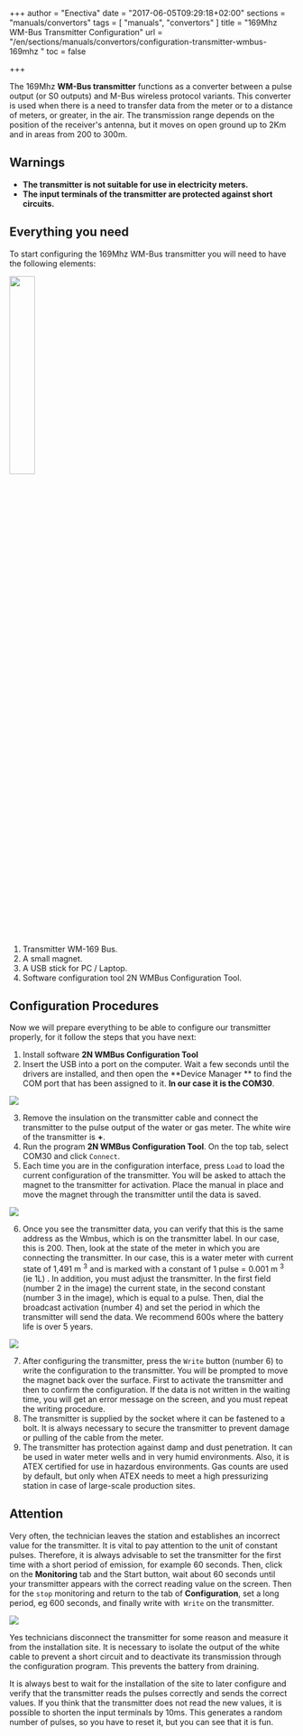 +++
author = "Enectiva"
date = "2017-06-05T09:29:18+02:00"
sections = "manuals/convertors"
tags = [
    "manuals",
    "convertors"
]
title = "169Mhz WM-Bus Transmitter Configuration"
url = "/en/sections/manuals/convertors/configuration-transmitter-wmbus-169mhz "
toc = false

+++

The 169Mhz **WM-Bus transmitter** functions as a converter between a pulse output (or S0 outputs) and M-Bus wireless protocol variants. This converter is used when there is a need to transfer data from the meter or to a distance of meters, or greater, in the air. The transmission range depends on the position of the receiver's antenna, but it moves on open ground up to 2Km and in areas from 200 to 300m.

## Warnings
- **The transmitter is not suitable for use in electricity meters.**
- **The input terminals of the transmitter are protected against short circuits.**

## Everything you need
To start configuring the 169Mhz WM-Bus transmitter you will need to have the following elements:

<img class="right" src="/images/requirements-configuration-transmisor-wmbus-169mhz_en.jpg" style="width:30%"></img>

1. Transmitter WM-169 Bus.
2. A small magnet.
3. A USB stick for PC / Laptop.
4. Software configuration tool 2N WMBus Configuration Tool.

## Configuration Procedures
Now we will prepare everything to be able to configure our transmitter properly, for it follow the steps that you have next:

1. Install software **2N WMBus Configuration Tool**
2. Insert the USB into a port on the computer. Wait a few seconds until the drivers are installed, and then open the **Device Manager 
** to find the COM port that has been assigned to it. **In our case it is the COM30**.

<img class="center" src="/images/device-manager-transmisor-wmbus-169mhz.jpg"></img>

3. Remove the insulation on the transmitter cable and connect the transmitter to the pulse output of the water or gas meter. The white wire of the transmitter is **+**.
4. Run the program **2N WMBus Configuration Tool**. On the top tab, select COM30 and click `Connect`.
5. Each time you are in the configuration interface, press `Load` to load the current configuration of the transmitter. You will be asked to attach the magnet to the transmitter for activation. Place the manual in place and move the magnet through the transmitter until the data is saved.

<img class="center" src="/images/magnet-transmisor-wmbus-169mhz.jpg"></img>

6. Once you see the transmitter data, you can verify that this is the same address as the Wmbus, which is on the transmitter label. In our case, this is 200. Then, look at the state of the meter in which you are connecting the transmitter. In our case, this is a water meter with current state of 1,491 m <sup>3</sup> and is marked with a constant of 1 pulse = 0.001 m <sup>3</sup> (ie 1L) . In addition, you must adjust the transmitter. In the first field (number 2 in the image) the current state, in the second constant (number 3 in the image), which is equal to a pulse. Then, dial the broadcast activation (number 4) and set the period in which the transmitter will send the data. We recommend 600s where the battery life is over 5 years.

<img class="center" src="/images/configuration-transmisor-wmbus-169mhz.jpg"></img>

7. After configuring the transmitter, press the `Write` button (number 6) to write the configuration to the transmitter. You will be prompted to move the magnet back over the surface. First to activate the transmitter and then to confirm the configuration. If the data is not written in the waiting time, you will get an error message on the screen, and you must repeat the writing procedure.
8. The transmitter is supplied by the socket where it can be fastened to a bolt. It is always necessary to secure the transmitter to prevent damage or pulling of the cable from the meter.
9. The transmitter has protection against damp and dust penetration. It can be used in water meter wells and in very humid environments. Also, it is ATEX certified for use in hazardous environments. Gas counts are used by default, but only when ATEX needs to meet a high pressurizing station in case of large-scale production sites.

## Attention
Very often, the technician leaves the station and establishes an incorrect value for the transmitter. It is vital to pay attention to the unit of constant pulses. Therefore, it is always advisable to set the transmitter for the first time with a short period of emission, for example 60 seconds. Then, click on the **Monitoring** tab and the Start button, wait about 60 seconds until your transmitter appears with the correct reading value on the screen. Then for the `stop` monitoring and return to the tab of **Configuration**, set a long period, eg 600 seconds, and finally write with` Write` on the transmitter.

<img class="center" src="/images/monitoring-transmisor-wmbus-169mhz.jpg"></img>

Yes technicians disconnect the transmitter for some reason and measure it from the installation site. It is necessary to isolate the output of the white cable to prevent a short circuit and to deactivate its transmission through the configuration program. This prevents the battery from draining.

It is always best to wait for the installation of the site to later configure and verify that the transmitter reads the pulses correctly and sends the correct values.
If you think that the transmitter does not read the new values, it is possible to shorten the input terminals by 10ms. This generates a random number of pulses, so you have to reset it, but you can see that it is fun.
